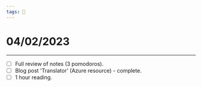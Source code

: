 ```yaml
---
tags: 📆
---
```


# 04/02/2023
---

- [ ] Full review of notes (3 pomodoros).
- [ ] Blog post 'Translator' (Azure resource) - complete.
- [ ] 1 hour reading.
